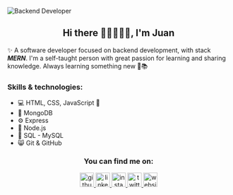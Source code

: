 ![Backend Developer](https://github.com/juansacok/juansacok/blob/main/%7BJuansacOk%7Dbanner.png?raw=true)

<h2 align="center"> Hi there 👋🏻👨🏻‍💻, I'm Juan</h2>

✨ A software developer focused on backend development, with stack ***MERN***.
I'm a self-taught person with great passion for learning and sharing knowledge. Always learning something new 🚀📚

### Skills & technologies:
* 💻 HTML, CSS, JavaScript 💛
* 🌳 MongoDB
* ⚙ Express
* 💚 Node.js
* 🕋 SQL - MySQL
* 😸 Git & GitHub

<h3 align="center">You can find me on:</h3>
<p align="center">
  <a href="https://github.com/juansacok" target="blank">
      <img src='https://cdn.jsdelivr.net/npm/simple-icons@3.0.1/icons/github.svg' alt='github' height='32'/> 
  </a>
  
  <a href="https://www.linkedin.com/in/juansacok/" target="blank">
      <img src='https://cdn.jsdelivr.net/npm/simple-icons@3.0.1/icons/linkedin.svg' alt='linkedin' height='32'> 
  </a>
  
  <a href="https://www.instagram.com/juansacok/" target="blank">
      <img src='https://cdn.jsdelivr.net/npm/simple-icons@3.0.1/icons/instagram.svg' alt='instagram' height='32'> 
  </a>
  
  <a href="https://twitter.com/JuansacOk" target="blank">
      <img src='https://cdn.jsdelivr.net/npm/simple-icons@3.0.1/icons/twitter.svg' alt='twitter' alt='twitter' height='32'> 
  </a>
  
  <a href="https://juansacok.github.io/" target="blank">
      <img src='https://cdn.jsdelivr.net/npm/simple-icons@3.0.1/icons/icloud.svg' alt='website' alt='twitter' height='32'> 
  </a>
</p>
